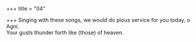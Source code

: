 +++
title = "04"

+++
Singing with these songs, we would do pious service for you today,  o Agni.  
Your gusts thunder forth like (those) of heaven.  